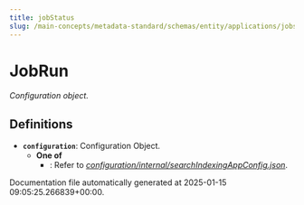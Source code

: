```yaml
---
title: jobStatus
slug: /main-concepts/metadata-standard/schemas/entity/applications/jobstatus
---
```


# JobRun

*Configuration object.*

## Definitions

- **`configuration`**: Configuration Object.
  - **One of**
    - : Refer to *[configuration/internal/searchIndexingAppConfig.json](#nfiguration/internal/searchIndexingAppConfig.json)*.


Documentation file automatically generated at 2025-01-15 09:05:25.266839+00:00.
